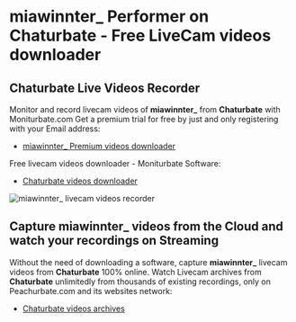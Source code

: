 # miawinnter_ Performer on Chaturbate - Free LiveCam videos downloader

## Chaturbate Live Videos Recorder

Monitor and record livecam videos of **miawinnter_** from **Chaturbate** with Moniturbate.com
Get a premium trial for free by just and only registering with your Email address:
* [miawinnter_ Premium videos downloader](https://moniturbate.com/request-demo-licence-key.html)

Free livecam videos downloader - Moniturbate Software:
* [Chaturbate videos downloader](https://moniturbate.com/moniturbate-download-software.html)

![miawinnter_ livecam videos recorder](https://peachurnet.com/templates/moniturbate-software.png)


## Capture miawinnter_ videos from the Cloud and watch your recordings on Streaming

Without the need of downloading a software, capture **miawinnter_** livecam videos from **Chaturbate** 100% online.
Watch Livecam archives from **Chaturbate** unlimitedly from thousands of existing recordings, only on Peachurbate.com and its websites network:
* [Chaturbate videos archives](https://peachurnet.com/)